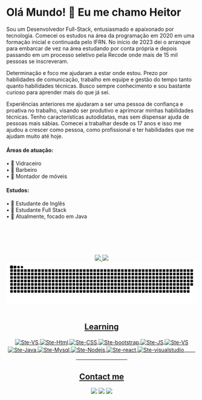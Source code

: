 # Olá Mundo! 👋 Eu me chamo Heitor
Sou um Desenvolvedor Full-Stack, entusiasmado e apaixonado por tecnologia. 
Comecei os estudos na área da programação em 2020 em uma formação inicial e continuada pelo IFRN. No início de 2023 dei o arranque para embarcar de vez na área estudando por conta própria e depois passando em um processo seletivo pela Recode onde mais de 15 mil pessoas se inscreveram.

Determinação e foco me ajudaram a estar onde estou. Prezo por habilidades de comunicação, trabalho em equipe e gestão do tempo tanto quanto habilidades técnicas. Busco sempre conhecimento e sou bastante curioso para aprender mais do que já sei.

Experiências anteriores me ajudaram a ser uma pessoa de confiança e proativa no trabalho, visando ser produtivo e aprimorar minhas habilidades técnicas. Tenho características autodidatas, mas sem dispensar ajuda de pessoas mais sábias. Comecei a trabalhar desde os 17 anos e isso me ajudou a crescer como pessoa, como profissional e ter habilidades que me ajudam muito até hoje.
#### Áreas de atuação:
• 🔱 Vidraceiro <br> 
• 🔱 Barbeiro <br>
• 📝 Montador de móveis<br>
#### Estudos:
• 📝 Estudante de Inglês <br>
• 📝 Estudante Full Stack <br>
• 📝 Atualmente, focado em Java <br>

<img align="center">
<div align="center">

<br><br>
<div align = "center">  
<a href="https://github.com/heitorpimentel">
<img loading="lazy" height="180em" src="https://github-readme-stats.vercel.app/api/top-langs/?username=heitorpimentel&layout=compact&langs_count=7&theme=dracula&title_color=32CD32"/>
<img loading="lazy" height="180em" src="https://github-readme-stats.vercel.app/api?username=heitorpimentel&show_icons=true&theme=dracula&include_all_commits=true&count_private=true&title_color=32CD32"/>
</div> 
<div>
<picture>
  <source media="(prefers-color-scheme: dark)" srcset="https://raw.githubusercontent.com/heitorpimentel/heitorpimentel/output/github-contribution-grid-snake-dark.svg">
  <source media="(prefers-color-scheme: light)" srcset="https://raw.githubusercontent.com/heitorpimentel/heitorpimentel/output/github-contribution-grid-snake.svg">
  <img alt="github contribution grid snake animation" src="https://raw.githubusercontent.com/heitorpimentel/heitorpimentel/output/github-contribution-grid-snake.svg">
</picture>
</div>
<div style="display: inline_block" align = "center" "text-align: center"><br> 
  <h2> Learning </h2>
  <img align="center" alt="Ste-VS" height="30" width="40" src="https://cdn.jsdelivr.net/gh/devicons/devicon/icons/vscode/vscode-original.svg">  
  <img align="center" alt="Ste-Html" height="30" width="40" src="https://cdn.jsdelivr.net/gh/devicons/devicon/icons/html5/html5-original.svg">
  <img align="center" alt="Ste-CSS" height="30" width="40" src="https://cdn.jsdelivr.net/gh/devicons/devicon/icons/css3/css3-original.svg">
 <img align="center" alt="Ste-bootstrap" height="30" width="40" src="https://cdn.jsdelivr.net/gh/devicons/devicon/icons/bootstrap/bootstrap-original.svg">  
  <img align="center" alt="Ste-JS" height="30" width="40" src="https://cdn.jsdelivr.net/gh/devicons/devicon/icons/javascript/javascript-plain.svg"> 
  <img align="center" alt="Ste-VS" height="30" width="40" src="https://skillicons.dev/icons?i=github">  
  <img align="center" alt="Ste-Java" height="30" width="40" src="https://cdn.jsdelivr.net/gh/devicons/devicon/icons/java/java-original.svg">    
  <img align="center" alt="Ste-Mysql" height="30" width="40" src="https://cdn.jsdelivr.net/gh/devicons/devicon/icons/mysql/mysql-original.svg"> 
  <img align="center" alt="Ste-Nodejs" height="30" width="40" src="https://cdn.jsdelivr.net/gh/devicons/devicon/icons/nodejs/nodejs-original.svg">
  <img align="center" alt="Ste-react" height="30" width="40" src="https://cdn.jsdelivr.net/gh/devicons/devicon/icons/react/react-original.svg">
  <img align="center" alt="Ste-visualstudio" height="30" width="40" src="https://cdn.jsdelivr.net/gh/devicons/devicon/icons/visualstudio/visualstudio-plain.svg">ㅤ ㅤㅤㅤ ㅤ ㅤㅤ ㅤㅤ ㅤ ㅤ

  <h2> Contact me </h2>
  <a href="https://www.linkedin.com/in/heitor-pimentel/" target="_blank"><img src="https://img.shields.io/badge/-LinkedIn-%230077B5?style=for-the-badge&logo=linkedin&logoColor=white" target="_blank"></a>
  <a href =mailto:heitorcapimentel@gmail.com"><img src="https://img.shields.io/badge/-Gmail-%23333?style=for-the-badge&logo=gmail&logoColor=white" target="_blank"></a>
  <a href="https://instagram.com/heeitorpimentel" target="_blank"><img src="https://img.shields.io/badge/-Instagram-%23E4405F?style=for-the-badge&logo=instagram&logoColor=white" target="_blank"></a>
</div>
